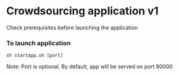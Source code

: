 # Crowdsourcing application v1

Check prerequisites before launching the application

### To launch application

```
sh startapp.sh [port]
```
Note: Port is optional. By default, app will be served on port 80000
